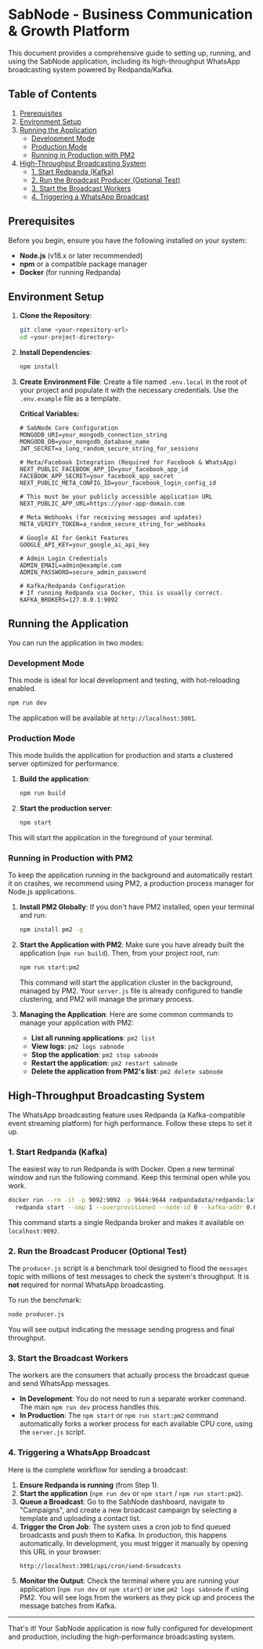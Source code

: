 # SabNode - Business Communication & Growth Platform

This document provides a comprehensive guide to setting up, running, and using the SabNode application, including its high-throughput WhatsApp broadcasting system powered by Redpanda/Kafka.

## Table of Contents

1.  [Prerequisites](#prerequisites)
2.  [Environment Setup](#environment-setup)
3.  [Running the Application](#running-the-application)
    - [Development Mode](#development-mode)
    - [Production Mode](#production-mode)
    - [Running in Production with PM2](#running-in-production-with-pm2)
4.  [High-Throughput Broadcasting System](#high-throughput-broadcasting-system)
    - [1. Start Redpanda (Kafka)](#1-start-redpanda-kafka)
    - [2. Run the Broadcast Producer (Optional Test)](#2-run-the-broadcast-producer-optional-test)
    - [3. Start the Broadcast Workers](#3-start-the-broadcast-workers)
    - [4. Triggering a WhatsApp Broadcast](#4-triggering-a-whatsapp-broadcast)

## Prerequisites

Before you begin, ensure you have the following installed on your system:
*   **Node.js** (v18.x or later recommended)
*   **npm** or a compatible package manager
*   **Docker** (for running Redpanda)

## Environment Setup

1.  **Clone the Repository**:
    ```bash
    git clone <your-repository-url>
    cd <your-project-directory>
    ```

2.  **Install Dependencies**:
    ```bash
    npm install
    ```

3.  **Create Environment File**:
    Create a file named `.env.local` in the root of your project and populate it with the necessary credentials. Use the `.env.example` file as a template.

    **Critical Variables:**
    ```env
    # SabNode Core Configuration
    MONGODB_URI=your_mongodb_connection_string
    MONGODB_DB=your_mongodb_database_name
    JWT_SECRET=a_long_random_secure_string_for_sessions

    # Meta/Facebook Integration (Required for Facebook & WhatsApp)
    NEXT_PUBLIC_FACEBOOK_APP_ID=your_facebook_app_id
    FACEBOOK_APP_SECRET=your_facebook_app_secret
    NEXT_PUBLIC_META_CONFIG_ID=your_facebook_login_config_id

    # This must be your publicly accessible application URL
    NEXT_PUBLIC_APP_URL=https://your-app-domain.com

    # Meta Webhooks (for receiving messages and updates)
    META_VERIFY_TOKEN=a_random_secure_string_for_webhooks

    # Google AI for Genkit Features
    GOOGLE_API_KEY=your_google_ai_api_key

    # Admin Login Credentials
    ADMIN_EMAIL=admin@example.com
    ADMIN_PASSWORD=secure_admin_password

    # Kafka/Redpanda Configuration
    # If running Redpanda via Docker, this is usually correct.
    KAFKA_BROKERS=127.0.0.1:9092
    ```

## Running the Application

You can run the application in two modes:

### Development Mode

This mode is ideal for local development and testing, with hot-reloading enabled.

```bash
npm run dev
```
The application will be available at `http://localhost:3001`.

### Production Mode

This mode builds the application for production and starts a clustered server optimized for performance.

1.  **Build the application**:
    ```bash
    npm run build
    ```
2.  **Start the production server**:
    ```bash
    npm start
    ```
This will start the application in the foreground of your terminal.

### Running in Production with PM2

To keep the application running in the background and automatically restart it on crashes, we recommend using PM2, a production process manager for Node.js applications.

1.  **Install PM2 Globally**:
    If you don't have PM2 installed, open your terminal and run:
    ```bash
    npm install pm2 -g
    ```

2.  **Start the Application with PM2**:
    Make sure you have already built the application (`npm run build`). Then, from your project root, run:
    ```bash
    npm run start:pm2
    ```
    This command will start the application cluster in the background, managed by PM2. Your `server.js` file is already configured to handle clustering, and PM2 will manage the primary process.

3.  **Managing the Application**:
    Here are some common commands to manage your application with PM2:
    *   **List all running applications**: `pm2 list`
    *   **View logs**: `pm2 logs sabnode`
    *   **Stop the application**: `pm2 stop sabnode`
    *   **Restart the application**: `pm2 restart sabnode`
    *   **Delete the application from PM2's list**: `pm2 delete sabnode`

## High-Throughput Broadcasting System

The WhatsApp broadcasting feature uses Redpanda (a Kafka-compatible event streaming platform) for high performance. Follow these steps to set it up.

### 1. Start Redpanda (Kafka)

The easiest way to run Redpanda is with Docker. Open a new terminal window and run the following command. Keep this terminal open while you work.

```bash
docker run --rm -it -p 9092:9092 -p 9644:9644 redpandadata/redpanda:latest \
  redpanda start --smp 1 --overprovisioned --node-id 0 --kafka-addr 0.0.0.0:9092 --advertise-kafka-addr 127.0.0.1:9092
```
This command starts a single Redpanda broker and makes it available on `localhost:9092`.

### 2. Run the Broadcast Producer (Optional Test)

The `producer.js` script is a benchmark tool designed to flood the `messages` topic with millions of test messages to check the system's throughput. It is **not** required for normal WhatsApp broadcasting.

To run the benchmark:
```bash
node producer.js
```
You will see output indicating the message sending progress and final throughput.

### 3. Start the Broadcast Workers

The workers are the consumers that actually process the broadcast queue and send WhatsApp messages.

*   **In Development**: You do not need to run a separate worker command. The main `npm run dev` process handles this.
*   **In Production**: The `npm start` or `npm run start:pm2` command automatically forks a worker process for each available CPU core, using the `server.js` script.

### 4. Triggering a WhatsApp Broadcast

Here is the complete workflow for sending a broadcast:

1.  **Ensure Redpanda is running** (from Step 1).
2.  **Start the application** (`npm run dev` or `npm start` / `npm run start:pm2`).
3.  **Queue a Broadcast**: Go to the SabNode dashboard, navigate to "Campaigns", and create a new broadcast campaign by selecting a template and uploading a contact list.
4.  **Trigger the Cron Job**: The system uses a cron job to find queued broadcasts and push them to Kafka. In production, this happens automatically. In development, you must trigger it manually by opening this URL in your browser:
    ```
    http://localhost:3001/api/cron/send-broadcasts
    ```
5.  **Monitor the Output**: Check the terminal where you are running your application (`npm run dev` or `npm start`) or use `pm2 logs sabnode` if using PM2. You will see logs from the workers as they pick up and process the message batches from Kafka.

---
That's it! Your SabNode application is now fully configured for development and production, including the high-performance broadcasting system.